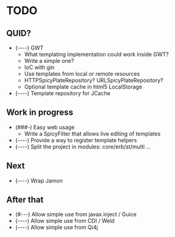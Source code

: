 # TODO


## QUID?

* (----) GWT 
  * What templating implementation could work inside GWT?
  * Write a simple one?
  * IoC with gin
  * Use templates from local or remote resources
  * HTTPSpicyPlateRepository? URLSpicyPlateRepository?
  * Optional template cache in html5 LocalStorage
* (----) Template repository for JCache


## Work in progress

* (###-) Easy web usage
  * Write a SpicyFilter that allows live editing of templates
* (----) Provide a way to register template helpers
* (----) Split the project in modules: core/erb/st/multi ...


## Next

* (----) Wrap Jamon


## After that

* (#---) Allow simple use from javax.inject / Guice
* (----) Allow simple use from CDI / Weld
* (----) Allow simple use from Qi4j

